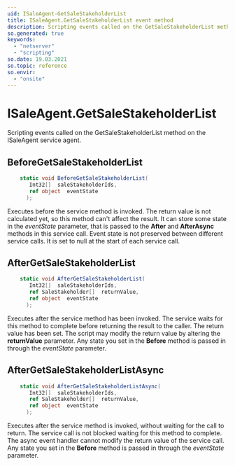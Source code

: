 ```yaml
---
uid: ISaleAgent-GetSaleStakeholderList
title: ISaleAgent.GetSaleStakeholderList event method
description: Scripting events called on the GetSaleStakeholderList method on the ISaleAgent service agent.
so.generated: true
keywords:
  - "netserver"
  - "scripting"
so.date: 19.03.2021
so.topic: reference
so.envir:
  - "onsite"
---
```

# ISaleAgent.GetSaleStakeholderList

Scripting events called on the <see cref='M:SuperOffice.CRM.Services.ISaleAgent.GetSaleStakeholderList'>GetSaleStakeholderList</see> method on the <see cref='ISaleAgent'>ISaleAgent</see>  service agent.

## BeforeGetSaleStakeholderList
```cs
    static void BeforeGetSaleStakeholderList(
       Int32[]  saleStakeholderIds,
       ref object  eventState
      );
```
Executes before the service method is invoked.
The return value is not calculated yet, so this method can't affect the result.
It can store some state in the *eventState* parameter, that is passed to the **After** and **AfterAsync** methods in this service call.
Event state is not preserved between different service calls. It is set to null at the start of each service call.
## AfterGetSaleStakeholderList
```cs
    static void AfterGetSaleStakeholderList(
       Int32[]  saleStakeholderIds,
       ref SaleStakeholder[]  returnValue,
       ref object  eventState
      );
```
Executes after the service method has been invoked. The service waits for this method to complete before returning the result to the caller.
The return value has been set. The script may modify the return value by altering the **returnValue** parameter.
Any state you set in the **Before** method is passed in through the *eventState* parameter.
## AfterGetSaleStakeholderListAsync
```cs
    static void AfterGetSaleStakeholderListAsync(
       Int32[]  saleStakeholderIds,
       ref SaleStakeholder[]  returnValue,
       ref object  eventState
      );
```
Executes after the service method is invoked, without waiting for the call to return.
The service call is not blocked waiting for this method to complete.
The async event handler cannot modify the return value of the service call.
Any state you set in the **Before** method is passed in through the *eventState* parameter.

